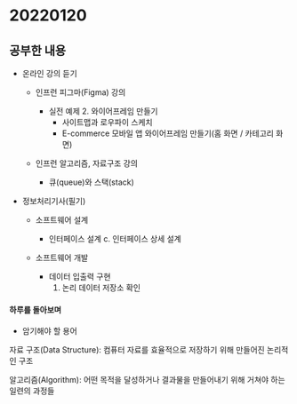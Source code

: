 # 20220120

## 공부한 내용
+ 온라인 강의 듣기
  - 인프런 피그마(Figma) 강의
    * 실전 예제 2. 와이어프레임 만들기
      + 사이트맵과 로우파이 스케치
      + E-commerce 모바일 앱 와이어프레임 만들기(홈 화면 / 카테고리 화면)
    
  - 인프런 알고리즘, 자료구조 강의
    * 큐(queue)와 스택(stack)
      
+ 정보처리기사(필기)
  - 소프트웨어 설계
    * 인터페이스 설계
      c. 인터페이스 상세 설계

  - 소프트웨어 개발
    * 데이터 입출력 구현
      1. 논리 데이터 저장소 확인

#### 하루를 돌아보며
* 암기해야 할 용어

자료 구조(Data Structure): 컴퓨터 자료를 효율적으로 저장하기 위해 만들어진 논리적인 구조

알고리즘(Algorithm): 어떤 목적을 달성하거나 결과물을 만들어내기 위해 거쳐야 하는 일련의 과정들
